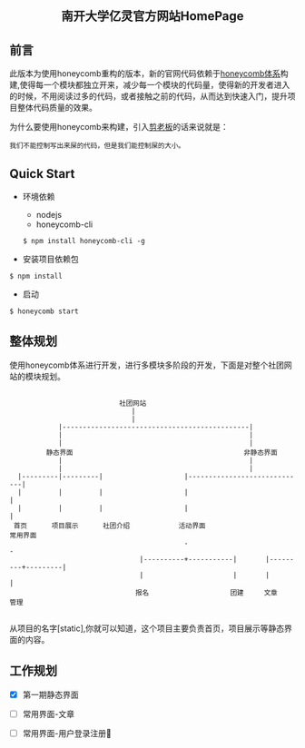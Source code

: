 <h2 align="center">南开大学亿灵官方网站HomePage</h2>


## 前言

此版本为使用honeycomb重构的版本，新的官网代码依赖于[honeycomb体系](https://github.com/node-honeycomb/honeycomb-server)构建,使得每一个模块都独立开来，减少每一个模块的代码量，使得新的开发者进入的时候，不用阅读过多的代码，或者接触之前的代码，从而达到快速入门，提升项目整体代码质量的效果。

为什么要使用honeycomb来构建，引入[剪老板](https://github.com/fishbar)的话来说就是：

>>>
    我们不能控制写出来屎的代码，但是我们能控制屎的大小。
>>>

## Quick Start

 - 环境依赖
    - nodejs
    - honeycomb-cli
     ```
     $ npm install honeycomb-cli -g
     ```

 - 安装项目依赖包
```
$ npm install
``` 
 - 启动
```
$ honeycomb start
``` 

## 整体规划

使用honeycomb体系进行开发，进行多模块多阶段的开发，下面是对整个社团网站的模块规划。

```
                                     
                           社团网站                                                                          
                              |                                                                          
                              |                                                                          
            |----------------------------------------------|                                             
            |                                              |                                             
            |                                              |                                             
         静态界面                                          非静态界面                                             
            |                                              |                                             
            |                                              |                                             
  |---------|---------|                    |-----------------------------|                               
  |         |         |                    |                             |                               
  |         |         |                    |                             |                               
 首页      项目展示      社团介绍            活动界面                      常用界面                               
                                           -                             -                               
                                |----------+-----------|       |---------+---------|                     
                                |                      |       |                   |                     
                               报名                    团建     文章                管理                     
                                                                                
```

从项目的名字[static],你就可以知道，这个项目主要负责首页，项目展示等静态界面的内容。


## 工作规划

- [x] 第一期静态界面
- [ ] 常用界面-文章
- [ ] 常用界面-用户登录注册


                                                                                                         
                                                                                                         
                                                                                                         
                                                                                                         
                                                                                                         
                                                                                                         
                                                                                                         
                                                                                                         
                                                                                                         






